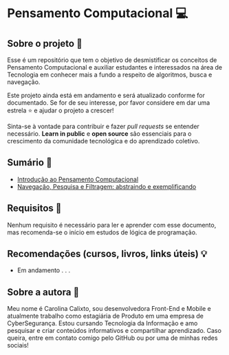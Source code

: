 # Pensamento Computacional :computer:

## Sobre o projeto :rocket:

Esse é um repositório que tem o objetivo de desmistificar os conceitos de Pensamento Computacional e auxiliar estudantes e interessados na área de Tecnologia em conhecer mais a fundo a respeito de algoritmos, busca e navegação.

Este projeto ainda está em andamento e será atualizado conforme for documentado. Se for de seu interesse, por favor considere em dar uma estrela :star: e ajudar o projeto a crescer!

Sinta-se à vontade para contribuir e fazer _pull requests_ se entender necessário. **Learn in public** e **open source** são essenciais para o crescimento da comunidade tecnológica e do aprendizado coletivo.

## Sumário :book:

+ [Introdução ao Pensamento Computacional](https://github.com/calixtocarolina/Pensamento-Computacional/blob/main/Pensamento%20Computacional%20Parte%201.md)
+ [Navegação, Pesquisa e Filtragem: abstraindo e exemplificando](https://github.com/calixtocarolina/Pensamento-Computacional/blob/main/Pensamento%20Computacional%20Parte%202.md)

## Requisitos :pencil:

Nenhum requisito é necessário para ler e aprender com esse documento, mas recomenda-se o início em estudos de lógica de programação.

## Recomendações (cursos, livros, links úteis) :bulb:

+ Em andamento . . .

## Sobre a autora :dizzy:

Meu nome é Carolina Calixto, sou desenvolvedora Front-End e Mobile e atualmente trabalho como estagiária de Produto em uma empresa de CyberSegurança. Estou cursando Tecnologia da Informação e amo pesquisar e criar conteúdos informativos e compartilhar aprendizado. Caso queira, entre em contato comigo pelo GitHub ou por uma de minhas redes sociais!

